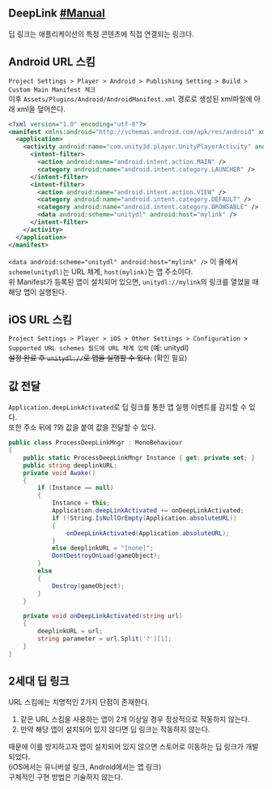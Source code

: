 ## DeepLink [#Manual](https://docs.unity3d.com/kr/2020.3/Manual/enabling-deep-linking.html)
딥 링크는 애플리케이션의 특정 콘텐츠에 직접 연결되는 링크다.

## Android URL 스킴
`Project Settings > Player > Android > Publishing Setting > Build > Custom Main Manifest 체크`  
이후 `Assets/Plugins/Android/AndroidManifest.xml` 경로로 생성된 xml파일에 아래 xml을 덮어쓴다.
``` xml
<?xml version="1.0" encoding="utf-8"?>
<manifest xmlns:android="http://schemas.android.com/apk/res/android" xmlns:tools="http://schemas.android.com/tools">
  <application>
    <activity android:name="com.unity3d.player.UnityPlayerActivity" android:theme="@style/UnityThemeSelector" >
      <intent-filter>
        <action android:name="android.intent.action.MAIN" />
        <category android:name="android.intent.category.LAUNCHER" />
      </intent-filter>
      <intent-filter>
        <action android:name="android.intent.action.VIEW" />
        <category android:name="android.intent.category.DEFAULT" />
        <category android:name="android.intent.category.BROWSABLE" />
        <data android:scheme="unitydl" android:host="mylink" />
      </intent-filter>
    </activity>
  </application>
</manifest>
```
`<data android:scheme="unitydl" android:host="mylink" />` 이 줄에서 `scheme(unitydl)`는 URL 체계, `host(mylink)`는 앱 주소이다.  
위 Manifest가 등록된 앱이 설치되어 있으면, `unitydl://mylink`의 링크를 열었을 때 해당 앱이 실행된다.

## iOS URL 스킴
`Project Settings > Player > iOS > Other Settings > Configuration > Supported URL schemes 필드에 URL 체계 입력` (예: unitydl)  
~~설정 완료 후 `unitydl://`로 앱을 실행할 수 있다.~~ (확인 필요)

## 값 전달
`Application.deepLinkActivated`로 딥 링크를 통한 앱 실행 이벤트를 감지할 수 있다.  
또한 주소 뒤에 ?와 값을 붙여 값을 전달할 수 있다.
``` C#
public class ProcessDeepLinkMngr : MonoBehaviour
{
    public static ProcessDeepLinkMngr Instance { get; private set; }
    public string deeplinkURL;
    private void Awake()
    {
        if (Instance == null)
        {
            Instance = this;                
            Application.deepLinkActivated += onDeepLinkActivated;
            if (!String.IsNullOrEmpty(Application.absoluteURL))
            {
                onDeepLinkActivated(Application.absoluteURL);
            }
            else deeplinkURL = "[none]";
            DontDestroyOnLoad(gameObject);
        }
        else
        {
            Destroy(gameObject);
        }
    }
 
    private void onDeepLinkActivated(string url)
    {
        deeplinkURL = url;
        string parameter = url.Split('?')[1];
    }
}
```

## 2세대 딥 링크
URL 스킴에는 치명적인 2가지 단점이 존재한다.
1. 같은 URL 스킴을 사용하는 앱이 2개 이상일 경우 정상적으로 작동하지 않는다.
2. 만약 해당 앱이 설치되어 있지 않다면 딥 링크는 작동하지 않는다.  

때문에 이를 방지하고자 앱이 설치되어 있지 않으면 스토어로 이동하는 딥 링크가 개발되었다.  
(iOS에서는 유니버설 링크, Android에서는 앱 링크)  
구체적인 구현 방법은 기술하지 않는다.

